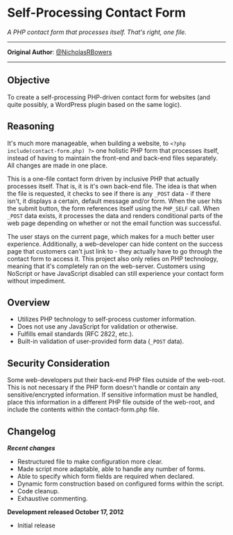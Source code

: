 Self-Processing Contact Form
============================
*A PHP contact form that processes itself.  That's right, one file.*

---------------------------------------------------------------------------

**Original Author**: [@NicholasRBowers](http://twitter.com/NicholasRBowers)

---------------------------------------------------------------------------

Objective
---------
To create a self-processing PHP-driven contact form for websites (and quite possibly, a WordPress plugin based on the same logic).

Reasoning
---------
It's much more manageable, when building a website, to `<?php include(contact-form.php) ?>` one holistic PHP form that processes itself, instead of having to maintain the front-end and back-end files separately.  All changes are made in one place.

This is a one-file contact form driven by inclusive PHP that actually processes itself.  That is, it is it's own back-end file.  The idea is that when the file is requested, it checks to see if there is any `_POST` data - if there isn't, it displays a certain, default message and/or form.  When the user hits the submit button, the form references itself using the `PHP_SELF` call.  When `_POST` data exists, it processes the data and renders conditional parts of the web page depending on whether or not the email function was successful.

The user stays on the current page, which makes for a much better user experience.  Additionally, a web-developer can hide content on the success page that customers can't just link to - they actually have to go through the contact form to access it.  This project also only relies on PHP technology, meaning that it's completely ran on the web-server.  Customers using NoScript or have JavaScript disabled can still experience your contact form without impediment.

Overview
--------
* Utilizes PHP technology to self-process customer information.
* Does not use any JavaScript for validation or otherwise.
* Fulfills email standards (RFC 2822, etc.).
* Built-in validation of user-provided form data (`_POST` data).

Security Consideration
----------------------
Some web-developers put their back-end PHP files outside of the web-root.  This is not necessary if the PHP form doesn't handle or contain any sensitive/encrypted information. If sensitive information must be handled, place this information in a different PHP file outside of the web-root, and include the contents within the contact-form.php file.

Changelog
---------
***Recent changes***
* Restructured file to make configuration more clear.
* Made script more adaptable, able to handle any number of forms.
* Able to specify which form fields are required when declared.
* Dynamic form construction based on configured forms within the script.
* Code cleanup.
* Exhaustive commenting.

**Development released October 17, 2012**
* Initial release